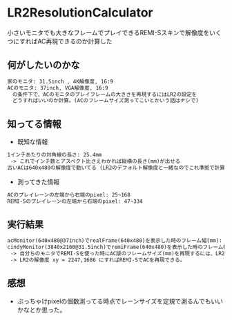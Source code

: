 # LR2ResolutionCalculator
小さいモニタでも大きなフレームでプレイできるREMI-Sスキンで解像度をいくつにすればAC再現できるのか計算した

## 何がしたいのかな

```txt
家のモニタ: 31.5inch , 4K解像度, 16:9
ACのモニタ: 37inch, VGA解像度, 16:9
　の条件下で、ACのモニタのプレイフレームの大きさを再現するにはLR2の設定を
　どうすればいいのか計算。(ACのフレームサイズ測ってこいとかいう話はナシで)
```

## 知ってる情報

- 既知な情報

```txt
1インチあたりの対角線の長さ: 25.4mm
 -> これでインチ数とアスペクト比さえわかれば縦横の長さ(mm)が出せる
古いACは640x480の解像度で動いてる (LR2のデフォルト解像度と一緒なのでこれ準拠で計算する)
```

- 測ってきた情報

```txt
ACのプレイレーンの左端から右端のpixel: 25~168
REMI-Sのプレイレーンの左端から右端のpixel: 47~334
```

## 実行結果

```txt
acMonitor(640x480@37inch)でrealFrame(640x480)を表示した時のフレーム幅(mm): 183.01915099987522 (mm)
cindyMonitor(3840x2160@31.5inch)でremiFrame(640x480)を表示した時のフレーム幅(mm): 52.11946810982082 (mm)
 -> 自分ちのモニタでREMI-Sを使った時にAC版のフレームサイズ(mm)を再現するには、LR2の解像度を3.511531441845031倍すればいい。
 -> LR2の解像度 xy = 2247,1686 にすればREMI-SでACを再現できる。
```

## 感想

- ぶっちゃけpixelの個数測ってる時点でレーンサイズを定規で測るんでもいいかなとか思った。

